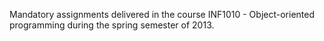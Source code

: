 Mandatory assignments delivered in the course INF1010 - Object-oriented programming during the spring semester of 2013.
